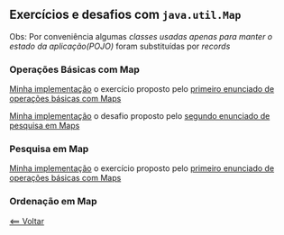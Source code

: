## Exercícios e desafios com `java.util.Map`

Obs: Por conveniência algumas *classes usadas apenas para manter o estado da aplicação(POJO)* foram substituídas por _records_

### Operações Básicas com Map
[Minha implementação](AgendaContatos.java) o exercício proposto pelo [primeiro enunciado de operações básicas com Maps](https://github.com/cami-la/collections-java-api-2023/tree/master/out/production/collections-java-api-2023/main/java/map#1-agenda-de-contatos)

[Minha implementação](Dicionario.java) o desafio proposto pelo [segundo enunciado de pesquisa em Maps](https://github.com/cami-la/collections-java-api-2023/tree/master/out/production/collections-java-api-2023/main/java/map#2--dicion%C3%A1rio)

### Pesquisa em Map

[Minha implementação](EstoqueProdutos.java) o exercício proposto pelo [primeiro enunciado de operações básicas com Maps](https://github.com/cami-la/collections-java-api-2023/tree/master/out/production/collections-java-api-2023/main/java/map#1-estoque-de-produtos-com-pre%C3%A7o)

### Ordenação em Map

[<== Voltar](../../README.md)